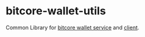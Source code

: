 # bitcore-wallet-utils

Common Library for [bitcore wallet service](https://github.com/bitpay/bitcore-wallet-service) and [client](https://github.com/bitpay/bitcore-wallet-client).



